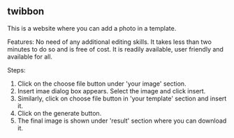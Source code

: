 ## twibbon
This is a website where you can add a photo in a template.

Features:
No need of any additional editing skills. 
It takes less than two minutes to do so and is free of cost.
It is readily available, user friendly and available for all.

Steps:
1) Click on the choose file button under 'your image' section.
2) Insert imae dialog box appears. Select the image and click insert.
3) Similarly, click on choose file button in 'your template' section and insert it.
4) Click on the generate button.
5) The final image is shown under 'result' section where you can download it.

